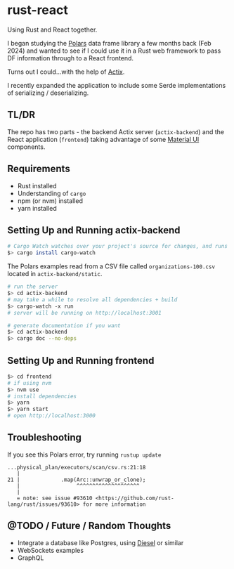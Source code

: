 # rust-react

Using Rust and React together.

I began studying the [Polars](https://pola.rs/) data frame library a few months back (Feb 2024) and wanted to see if I could use it in a Rust web framework to pass DF information through to a React frontend.

Turns out I could...with the help of [Actix](https://actix.rs/).

I recently expanded the application to include some Serde implementations of serializing / deserializing.

## TL/DR

The repo has two parts - the backend Actix server (`actix-backend`) and the React application (`frontend`) taking advantage of some [Material UI](https://mui.com/material-ui/) components.

## Requirements

- Rust installed
- Understanding of `cargo`
- npm (or nvm) installed
- yarn installed

## Setting Up and Running actix-backend

```sh
# Cargo Watch watches over your project's source for changes, and runs Cargo commands when they occur.
$> cargo install cargo-watch
```

The Polars examples read from a CSV file called `organizations-100.csv` located in `actix-backend/static`.

```sh
# run the server
$> cd actix-backend
# may take a while to resolve all dependencies + build
$> cargo-watch -x run
# server will be running on http://localhost:3001
```

```sh
# generate documentation if you want
$> cd actix-backend
$> cargo doc --no-deps
```

## Setting Up and Running frontend

```sh
$> cd frontend
# if using nvm
$> nvm use
# install dependencies
$> yarn
$> yarn start
# open http://localhost:3000
```

## Troubleshooting

If you see this Polars error, try running `rustup update`

```
...physical_plan/executors/scan/csv.rs:21:18
   |
21 |             .map(Arc::unwrap_or_clone);
   |                  ^^^^^^^^^^^^^^^^^^^^
   |
   = note: see issue #93610 <https://github.com/rust-lang/rust/issues/93610> for more information
```

## @TODO / Future / Random Thoughts

- Integrate a database like Postgres, using [Diesel](https://diesel.rs/) or similar
- WebSockets examples
- GraphQL
